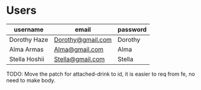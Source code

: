 # Users

|username               |email              |password
|-                      |-                  |-
|Dorothy Haze           |Dorothy@gmail.com  |Dorothy
|Alma Armas             |Alma@gmail.com     |Alma
|Stella Hoshii          |Stella@gmail.com   |Stella

TODO:
Move the patch for attached-drink to id, it is easier to req from fe, no need to make body.